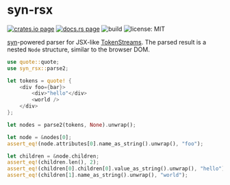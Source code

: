 # syn-rsx

[![crates.io page](https://img.shields.io/crates/v/syn-rsx.svg)](https://crates.io/crates/syn-rsx)
[![docs.rs page](https://docs.rs/syn-rsx/badge.svg)](https://docs.rs/syn-rsx/)
![build](https://github.com/stoically/syn-rsx/workflows/build/badge.svg)
![license: MIT](https://img.shields.io/crates/l/syn-rsx.svg)

[syn](https://github.com/dtolnay/syn)-powered parser for JSX-like [TokenStreams](https://doc.rust-lang.org/proc_macro/struct.TokenStream.html). The parsed result is a nested `Node` structure, similar to the browser DOM.

```rust
use quote::quote;
use syn_rsx::parse2;

let tokens = quote! {
    <div foo={bar}>
        <div>"hello"</div>
        <world />
    </div>
};

let nodes = parse2(tokens, None).unwrap();

let node = &nodes[0];
assert_eq!(node.attributes[0].name_as_string().unwrap(), "foo");

let children = &node.children;
assert_eq!(children.len(), 2);
assert_eq!(children[0].children[0].value_as_string().unwrap(), "hello");
assert_eq!(children[1].name_as_string().unwrap(), "world");
```

